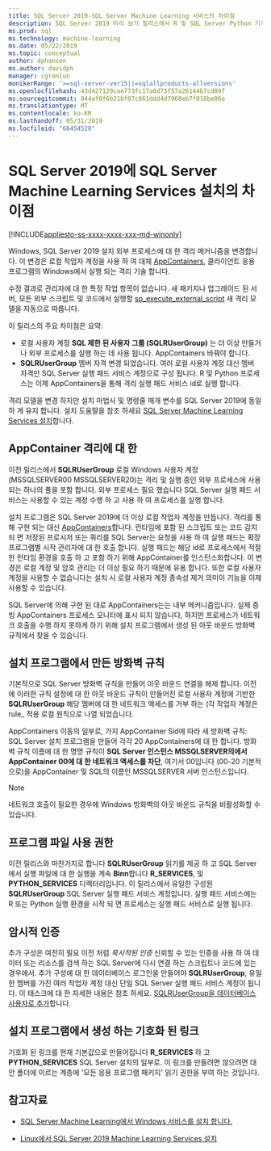 ```yaml
---
title: SQL Server 2019-SQL Server Machine Learning 서비스의 차이점
description: SQL Server 2019 미리 보기 릴리스에서 R 및 SQL Server Python 기계 학습 확장에 대 한 새로운 기능에 대해 알아봅니다.
ms.prod: sql
ms.technology: machine-learning
ms.date: 05/22/2019
ms.topic: conceptual
author: dphansen
ms.author: davidph
manager: cgronlun
monikerRange: '>=sql-server-ver15||=sqlallproducts-allversions'
ms.openlocfilehash: 43d427129cae773fc17a0d73f57a26144b7cd09f
ms.sourcegitcommit: 944af0f6b31bf07c861ddd4d7960eb7f018be06e
ms.translationtype: MT
ms.contentlocale: ko-KR
ms.lasthandoff: 05/31/2019
ms.locfileid: "66454520"
---
```

# <a name="differences-in-sql-server-machine-learning-services-installation-in-sql-server-2019"></a>SQL Server 2019에 SQL Server Machine Learning Services 설치의 차이점  
[!INCLUDE[appliesto-ss-xxxx-xxxx-xxx-md-winonly](../../includes/appliesto-ss-xxxx-xxxx-xxx-md-winonly.md)]

Windows, SQL Server 2019 설치 외부 프로세스에 대 한 격리 메커니즘을 변경합니다. 이 변경은 로컬 작업자 계정을 사용 하 여 대체 [AppContainers](https://docs.microsoft.com/windows/desktop/secauthz/appcontainer-isolation), 클라이언트 응용 프로그램의 Windows에서 실행 되는 격리 기술 합니다. 

수정 결과로 관리자에 대 한 특정 작업 항목이 없습니다. 새 패키지나 업그레이드 된 서버, 모든 외부 스크립트 및 코드에서 실행할 [sp_execute_external_script](../../relational-databases/system-stored-procedures/sp-execute-external-script-transact-sql.md) 새 격리 모델을 자동으로 따릅니다. 

이 릴리스의 주요 차이점은 요약:

+ 로컬 사용자 계정 **SQL 제한 된 사용자 그룹 (SQLRUserGroup)** 는 더 이상 만들거나 외부 프로세스를 실행 하는 데 사용 됩니다. AppContainers 바꿔야 합니다.
+ **SQLRUserGroup** 멤버 자격 변경 되었습니다. 여러 로컬 사용자 계정 대신 멤버 자격만 SQL Server 실행 패드 서비스 계정으로 구성 됩니다. R 및 Python 프로세스는 이제 AppContainers을 통해 격리 실행 패드 서비스 id로 실행 합니다.

격리 모델을 변경 하지만 설치 마법사 및 명령줄 매개 변수를 SQL Server 2019에 동일 하 게 유지 합니다. 설치 도움말을 참조 하세요 [SQL Server Machine Learning Services 설치](sql-machine-learning-services-windows-install.md)합니다.

## <a name="about-appcontainer-isolation"></a>AppContainer 격리에 대 한

이전 릴리스에서 **SQLRUserGroup** 로컬 Windows 사용자 계정 (MSSQLSERVER00 MSSQLSERVER20)는 격리 및 실행 중인 외부 프로세스에 사용 되는 하나의 풀을 포함 합니다. 외부 프로세스 필요 했습니다 SQL Server 실행 패드 서비스는 사용할 수 있는 계정 수행 하 고 사용 하 여 프로세스를 실행 합니다. 

설치 프로그램은 SQL Server 2019에 더 이상 로컬 작업자 계정을 만듭니다. 격리를 통해 구현 되는 대신 [AppContainers](https://docs.microsoft.com/windows/desktop/secauthz/appcontainer-isolation)합니다. 런타임에 포함 된 스크립트 또는 코드 감지 되 면 저장된 프로시저 또는 쿼리를 SQL Server는 요청을 사용 하 여 실행 패드는 확장 프로그램별 시작 관리자에 대 한 호출 합니다. 실행 패드는 해당 id로 프로세스에서 적절 한 런타임 환경을 호출 하 고 포함 하기 위해 AppContainer를 인스턴스화합니다. 이 변경은 로컬 계정 및 암호 관리는 더 이상 필요 하기 때문에 유용 합니다. 또한 로컬 사용자 계정을 사용할 수 없습니다는 설치 시 로컬 사용자 계정 종속성 제거 의미이 기능을 이제 사용할 수 있습니다.

SQL Server에 의해 구현 된 대로 AppContainers는는 내부 메커니즘입니다. 실제 증빙 AppContainers 프로세스 모니터에 표시 되지 않습니다, 하지만 프로세스가 네트워크 호출을 수행 하지 못하게 하기 위해 설치 프로그램에서 생성 된 아웃 바운드 방화벽 규칙에서 찾을 수 있습니다.

## <a name="firewall-rules-created-by-setup"></a>설치 프로그램에서 만든 방화벽 규칙

기본적으로 SQL Server 방화벽 규칙을 만들어 아웃 바운드 연결을 해제 합니다. 이전에 이러한 규칙 설정에 대 한 아웃 바운드 규칙이 만들어진 로컬 사용자 계정에 기반한 **SQLRUserGroup** 해당 멤버에 대 한 네트워크 액세스를 거부 하는 (각 작업자 계정은 rule_ 적용 로컬 원칙으로 나열 되었습니다. 

AppContainers 이동의 일부로, 가지 AppContainer Sid에 따라 새 방화벽 규칙: SQL Server 설치 프로그램을 만들어 각각 20 AppContainers에 대 한 합니다. 방화벽 규칙 이름에 대 한 명명 규칙이 **SQL Server 인스턴스 MSSQLSERVER의에서 AppContainer 00에 대 한 네트워크 액세스를 차단**, 여기서 00입니다 (00-20 기본적으로)을 AppContainer 및 SQL의 이름인 MSSQLSERVER 서버 인스턴스입니다. 

> [!Note]
> 네트워크 호출이 필요한 경우에 Windows 방화벽의 아웃 바운드 규칙을 비활성화할 수 있습니다.

## <a name="program-file-permissions"></a>프로그램 파일 사용 권한

이전 릴리스와 마찬가지로 합니다 **SQLRUserGroup** 읽기를 제공 하 고 SQL Server에서 실행 파일에 대 한 실행을 계속 **Binn**합니다 **R_SERVICES**, 및  **PYTHON_SERVICES** 디렉터리입니다. 이 릴리스에서 유일한 구성원 **SQLRUserGroup** SQL Server 실행 패드 서비스 계정입니다.  실행 패드 서비스에는 R 또는 Python 실행 환경을 시작 되 면 프로세스는 실행 패드 서비스로 실행 됩니다.

## <a name="implied-authentication"></a>암시적 인증

추가 구성은 여전히 필요 이전 처럼 *묵시적된 인증* 신뢰할 수 있는 인증을 사용 하 여 데이터 또는 리소스를 검색 하는 SQL Server에 다시 연결 하는 스크립트나 코드에 있는 경우에서. 추가 구성에 대 한 데이터베이스 로그인을 만들어야 **SQLRUserGroup**, 유일한 멤버를 가진 여러 작업자 계정 대신 단일 SQL Server 실행 패드 서비스 계정이 됩니다. 이 태스크에 대 한 자세한 내용은 참조 하세요. [SQLRUserGroup을 데이터베이스 사용자로 추가](../security/create-a-login-for-sqlrusergroup.md)합니다.


## <a name="symbolic-link-created-by-setup"></a>설치 프로그램에서 생성 하는 기호화 된 링크

기호화 된 링크를 현재 기본값으로 만들어집니다 **R_SERVICES** 하 고 **PYTHON_SERVICES** SQL Server 설치의 일부로. 이 링크를 만들려면 않으려면 대안 폴더에 이르는 계층에 '모든 응용 프로그램 패키지' 읽기 권한을 부여 하는 것입니다.


## <a name="see-also"></a>참고자료

+ [SQL Server Machine Learning에서 Windows 서비스를 설치 합니다.](sql-machine-learning-services-windows-install.md)

+ [Linux에서 SQL Server 2019 Machine Learning Services 설치](../../linux/sql-server-linux-setup-machine-learning.md)
